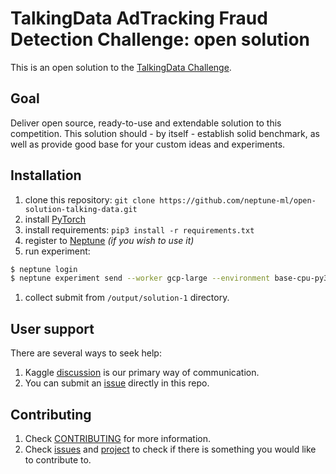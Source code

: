 # TalkingData AdTracking Fraud Detection Challenge: open solution

This is an open solution to the [TalkingData Challenge](https://www.kaggle.com/c/talkingdata-adtracking-fraud-detection).

## Goal
Deliver open source, ready-to-use and extendable solution to this competition. This solution should - by itself - establish solid benchmark, as well as provide good base for your custom ideas and experiments.

## Installation
1. clone this repository: `git clone https://github.com/neptune-ml/open-solution-talking-data.git`
1. install [PyTorch](http://pytorch.org/)
1. install requirements: `pip3 install -r requirements.txt`
1. register to [Neptune](https://neptune.ml/ 'machine learning lab') *(if you wish to use it)*
1. run experiment:
```bash
$ neptune login
$ neptune experiment send --worker gcp-large --environment base-cpu-py3 main.py train_evaluate_predict --pipeline_name solution_1
```
1. collect submit from `/output/solution-1` directory.

## User support
There are several ways to seek help:
1. Kaggle [discussion](https://www.kaggle.com/c/talkingdata-adtracking-fraud-detection/discussion) is our primary way of communication.
1. You can submit an [issue](https://github.com/neptune-ml/open-solution-talking-data/issues) directly in this repo.

## Contributing
1. Check [CONTRIBUTING](CONTRIBUTING.md) for more information.
1. Check [issues](https://github.com/neptune-ml/open-solution-talking-data/issues) and [project](https://github.com/neptune-ml/open-solution-talking-data/projects/1) to check if there is something you would like to contribute to.
